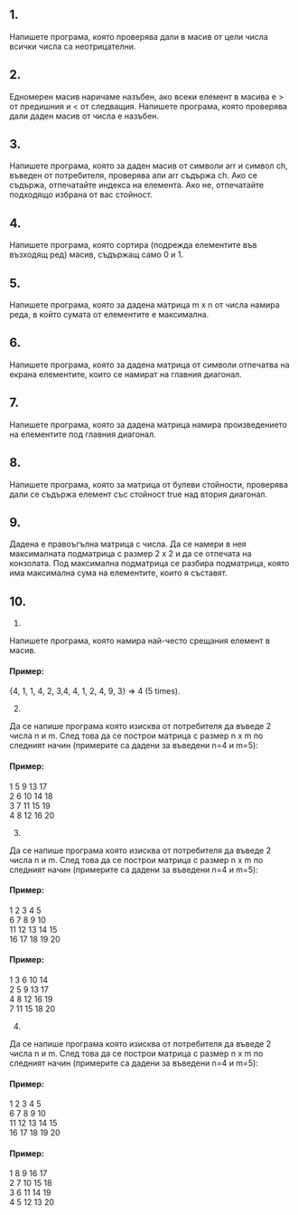 ## 1.
Напишете програма, която проверява дали в масив от цели
числа всички числа са неотрицателни.

## 2.
Едномерен масив наричаме назъбен, ако всеки елемент в
масива е > от предишния и < от следващия. Напишете
програма, която проверява дали даден масив от числа е
назъбен.

## 3.
Напишете програма, която за даден масив от символи arr и
символ ch, въведен от потребителя, проверява али arr съдържа
ch. Ако се съдържа, отпечатайте индекса на елемента. Ако не,
отпечатайте подходящо избрана от вас стойност.

## 4.
Напишете програма, която сортира (подрежда елементите във
възходящ ред) масив, съдържащ само 0 и 1.

## 5.
Напишете програма, която за дадена матрица m x n от числа
намира реда, в който сумата от елементите е максимална.

## 6.
Напишете програма, която за дадена матрица от символи
отпечатва на екрана елементите, които се намират на главния
диагонал.

## 7.
Напишете програма, която за дадена матрица намира
произведението на елементите под главния диагонал.

## 8.
Напишете програма, която за матрица от булеви стойности,
проверява дали се съдържа елемент със стойност true над
втория диагонал.

## 9.
Дадена е правоъгълна матрица с числа. Да се намери в нея
максималната подматрица с размер 2 х 2 и да се отпечата на
конзолата. Под максимална подматрица се разбира
подматрица, която има максимална сума на елементите, които я
съставят.

## 10.
1.
Напишете програма, която намира най-често срещания елемент
в масив.

#### Пример:   
{4, 1, 1, 4, 2, 3,4, 4, 1, 2, 4, 9, 3} => 4 (5 times).

2.
Да се напише програма която изисква от потребителя да въведе
2 числа n и m. След това да се построи матрица с размер n x m по
следният начин (примерите са дадени за въведени n=4 и m=5):

#### Пример:  
1 5 9 13 17  
2 6 10 14 18  
3 7 11 15 19  
4 8 12 16 20  

3.
Да се напише програма която изисква от потребителя да въведе
2 числа n и m. След това да се построи матрица с размер n x m по
следният начин (примерите са дадени за въведени n=4 и m=5):

#### Пример:

1 2 3 4 5  
6 7 8 9 10  
11 12 13 14 15  
16 17 18 19 20  

#### Пример:

1 3 6 10 14  
2 5 9 13 17  
4 8 12 16 19  
7 11 15 18 20  

4.
Да се напише програма която изисква от потребителя да въведе
2 числа n и m. След това да се построи матрица с размер n x m по
следният начин (примерите са дадени за въведени n=4 и m=5):

#### Пример:

1 2 3 4 5  
6 7 8 9 10  
11 12 13 14 15  
16 17 18 19 20  

#### Пример:

1 8 9 16 17  
2 7 10 15 18  
3 6 11 14 19  
4 5 12 13 20  
